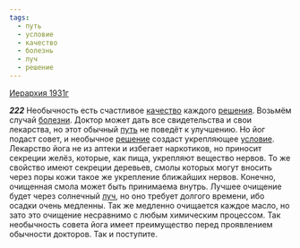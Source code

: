 ```yaml
---
tags:
  - путь
  - условие
  - качество
  - болезнь
  - луч
  - решение
---
```


[Иерархия 1931г](/agni/1931)

___222___
Необычность есть счастливое [качество](/tag/#качество) каждого [решения](/tag/#[решение](/tag/#решение)). Возьмём случай [болезни](/tag/#болезнь). Доктор может дать все свидетельства и свои лекарства, но этот обычный [путь](/tag/#путь) не поведёт к улучшению. Но йог подаст совет, и необычное [решение](/tag/#решение) создаст укрепляющее [условие](/tag/#условие). Лекарство йога не из аптеки и избегает наркотиков, но приносит секреции желёз, которые, как пища, укрепляют вещество нервов. То же свойство имеют секреции деревьев, смолы которых могут вносить через поры кожи такое же укрепление ближайших нервов. Конечно, очищенная смола может быть принимаема внутрь. Лучшее очищение будет через солнечный [луч](/tag/#луч), но оно требует долгого времени, ибо осадки очень медленны. Так же медленно очищается каждое масло, но зато это очищение несравнимо с любым химическим процессом. Так необычность совета йога имеет преимущество перед проявлением обычности докторов. Так и поступите.   

